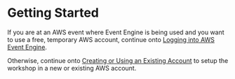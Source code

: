 # Getting Started

If you are at an AWS event where Event Engine is being used and you want to use a free, temporary AWS account, continue onto [Logging into AWS Event Engine](1a-event-engine/README.md).

Otherwise, continue onto [Creating or Using an Existing Account](1b-existing-account/README.md) to setup the workshop in a new or existing AWS account.